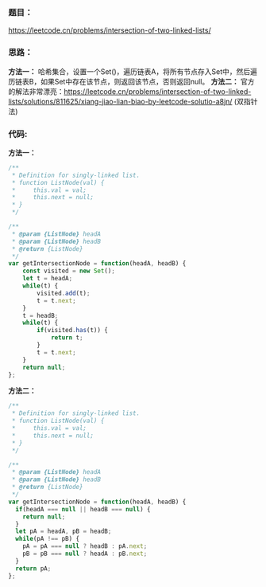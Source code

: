 ### **题目：**
https://leetcode.cn/problems/intersection-of-two-linked-lists/


### **思路：** 
**方法一：** 哈希集合，设置一个Set()，遍历链表A，将所有节点存入Set中，然后遍历链表B，如果Set中存在该节点，则返回该节点，否则返回null。
**方法二：** 官方的解法非常漂亮：https://leetcode.cn/problems/intersection-of-two-linked-lists/solutions/811625/xiang-jiao-lian-biao-by-leetcode-solutio-a8jn/ (双指针法)


### **代码:**
**方法一：**
```js
/**
 * Definition for singly-linked list.
 * function ListNode(val) {
 *     this.val = val;
 *     this.next = null;
 * }
 */

/**
 * @param {ListNode} headA
 * @param {ListNode} headB
 * @return {ListNode}
 */
var getIntersectionNode = function(headA, headB) {
    const visited = new Set();
    let t = headA;
    while(t) {
        visited.add(t);
        t = t.next;
    }
    t = headB;
    while(t) {
        if(visited.has(t)) {
            return t;
        }
        t = t.next;
    }
    return null;
};
```

**方法二：**
```js
/**
 * Definition for singly-linked list.
 * function ListNode(val) {
 *     this.val = val;
 *     this.next = null;
 * }
 */

/**
 * @param {ListNode} headA
 * @param {ListNode} headB
 * @return {ListNode}
 */
var getIntersectionNode = function(headA, headB) {
  if(headA === null || headB === null) {
    return null;
  }
  let pA = headA, pB = headB;
  while(pA !== pB) {
    pA = pA === null ? headB : pA.next;
    pB = pB === null ? headA : pB.next;
  }
  return pA;
};
```